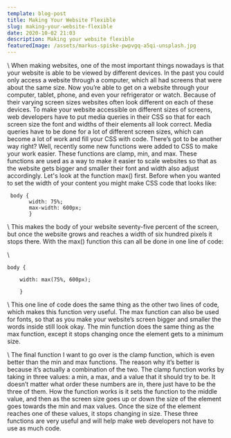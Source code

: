 ```yaml
---
template: blog-post
title: Making Your Website Flexible
slug: making-your-website-flexible
date: 2020-10-02 21:03
description: Making your website flexible
featuredImage: /assets/markus-spiske-pwpvgq-a5qi-unsplash.jpg
---
```

\    When making websites, one of the most important things nowadays is that your website is able to be viewed by different devices. In the past you could only access a website through a computer, which all had screens that were about the same size. Now you’re able to get on a website through your computer, tablet, phone, and even your refrigerator or watch. Because of their varying screen sizes websites often look different on each of these devices. To make your website accessible on different sizes of screens, web developers have to put media queries in their CSS so that for each screen size the font and widths of their elements all look correct.
          Media queries have to be done for a lot of different screen sizes, which can become a lot of work and fill your CSS with code. There’s got to be another way right? Well, recently some new functions were added to CSS to make your work easier. These functions are clamp, min, and max. These functions are used as a way to make it easier to scale websites so that as the website gets bigger and smaller their font and width also adjust accordingly. Let's look at the function max() first. Before when you wanted to set the width of your content you might make CSS code that looks like:

  

```
 body {
       width: 75%;
       max-width: 600px;
       }
```

\    This makes the body of your website seventy-five percent of the screen, but once the website grows and reaches a width of six hundred pixels it stops there. With the max() function this can all be done in one line of code:

\    

```
body {

    width: max(75%, 600px);

    }
```

\    This one line of code does the same thing as the other two lines of code, which makes this function very useful. The max function can also be used for fonts, so that as you make your website’s screen bigger and smaller the words inside still look okay. The min function does the same thing as the max function, except it stops changing once the element gets to a minimum size.

\    The final function I want to go over is the clamp function, which is even better than the min and max functions. The reason why it’s better is because it’s actually a combination of the two. The clamp function works by taking in three values: a min, a max, and a value that it should try to be. It doesn’t matter what order these numbers are in, there just have to be the three of them. How the function works is it sets the function to the middle value, and then as the screen size goes up or down the size of the element goes towards the min and max values. Once the size of the element reaches one of these values, it stops changing in size. These three functions are very useful and will help make web developers not have to use as much code.